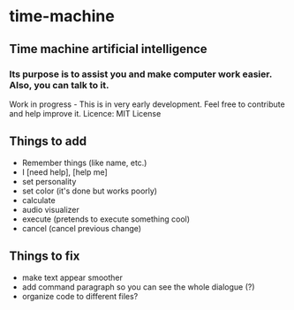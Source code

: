 # time-machine
## Time machine artificial intelligence
### Its purpose is to assist you and make computer work easier. Also, you can talk to it.

Work in progress - This is in very early development. Feel free to contribute and help improve it.
Licence: MIT License

## Things to add
- Remember things (like name, etc.)
- I [need help], [help me]
- set personality
- set color (it's done but works poorly)
- calculate
- audio visualizer
- execute (pretends to execute something cool)
- cancel (cancel previous change)

## Things to fix
- make text appear smoother
- add command paragraph so you can see the whole dialogue (?)
- organize code to different files?
